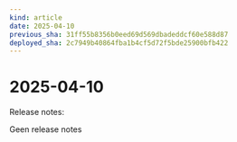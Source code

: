 ```yaml
---
kind: article
date: 2025-04-10
previous_sha: 31ff55b8356b0eed69d569dbadeddcf60e588d87
deployed_sha: 2c7949b40864fba1b4cf5d72f5bde25900bfb422
---
```


# 2025-04-10

Release notes:

Geen release notes
